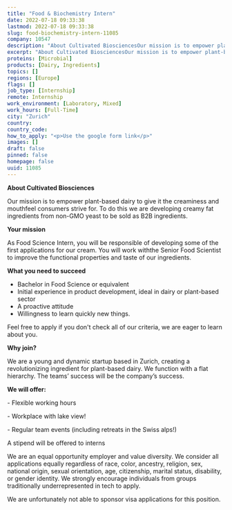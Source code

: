 ```yaml
---
title: "Food & Biochemistry Intern"
date: 2022-07-18 09:33:38
lastmod: 2022-07-18 09:33:38
slug: food-biochemistry-intern-11085
company: 10547
description: "About Cultivated BiosciencesOur mission is to empower plant-based dairy to give it the creaminess and mouthfeel consumers strive for. To do this we are developing creamy fat ingredients from non-GMO yeast to be sold as B2B ingredients.Your missionAs Food Science Intern, you will be responsible of developing some of the first applications for our cream. You will work withthe Senior Food Scientist to improve the functional properties and taste of our ingredients.What you need to succeed"
excerpt: "About Cultivated BiosciencesOur mission is to empower plant-based dairy to give it the creaminess and mouthfeel consumers strive for. To do this we are developing creamy fat ingredients from non-GMO yeast to be sold as B2B ingredients.Your missionAs Food Science Intern, you will be responsible of developing some of the first applications for our cream. You will work withthe Senior Food Scientist to improve the functional properties and taste of our ingredients.What you need to succeed"
proteins: [Microbial]
products: [Dairy, Ingredients]
topics: []
regions: [Europe]
flags: []
job_type: [Internship]
remote: Internship
work_environment: [Laboratory, Mixed]
work_hours: [Full-Time]
city: "Zurich"
country: 
country_code: 
how_to_apply: "<p>Use the google form link</p>"
images: []
draft: false
pinned: false
homepage: false
uuid: 11085
---
```

<p><strong>About Cultivated Biosciences</strong></p>
<p>Our mission is to empower plant-based dairy to give it the creaminess and mouthfeel consumers strive for. To do this we are developing creamy fat ingredients from non-GMO yeast to be sold as B2B ingredients.</p>
<p><strong>Your mission</strong></p>
<p>As Food Science Intern, you will be responsible of developing some of the first applications for our cream. You will work withthe Senior Food Scientist to improve the functional properties and taste of our ingredients.</p>
<p><strong>What you need to succeed</strong></p>
<ul>
<li>Bachelor in Food Science or equivalent</li>
<li>Initial experience in product development, ideal in dairy or plant-based sector</li>
<li>A proactive attitude</li>
<li>Willingness to learn quickly new things.</li>
</ul>
<p>Feel free to apply if you don't check all of our criteria, we are eager to learn about you.</p>
<p><strong>Why join?</strong></p>
<p>We are a young and dynamic startup based in Zurich, creating a revolutionizing ingredient for plant-based dairy. We function with a flat hierarchy. The teams’ success will be the company’s success.</p>
<p><strong>We will offer:</strong></p>
<p>- Flexible working hours</p>
<p>- Workplace with lake view!</p>
<p>- Regular team events (including retreats in the Swiss alps!)</p>
<p>A stipend will be offered to interns</p>
<p>We are an equal opportunity employer and value diversity. We consider all applications equally regardless of race, color, ancestry, religion, sex, national origin, sexual orientation, age, citizenship, marital status, disability, or gender identity. We strongly encourage individuals from groups traditionally underrepresented in tech to apply.</p>
<p>We are unfortunately not able to sponsor visa applications for this position.</p>
